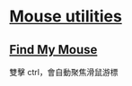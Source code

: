 # [Mouse utilities](https://docs.microsoft.com/en-us/windows/powertoys/mouse-utilities)

## [Find My Mouse](https://docs.microsoft.com/en-us/windows/powertoys/mouse-utilities#find-my-mouse)

雙擊 ctrl，會自動聚焦滑鼠游標


